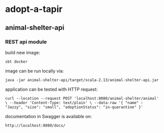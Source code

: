 # adopt-a-tapir

## animal-shelter-api

### REST api module

build new image: 

`sbt docker`

image can be run locally via: 

`java -jar animal-shelter-api/target/scala-2.13/animal-shelter-api.jar`

application can be tested with HTTP request:

`curl --location --request POST 'localhost:8080/animal-shelter/animal' \
--header 'Content-Type: text/plain' \
--data-raw '{
"name" : "Jazzy",
"size": "small",
"adoptionStatus": "in-quarantine"
}'`

documentation in Swagger is available on:

`http://localhost:8080/docs/`